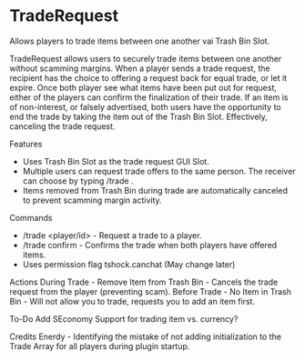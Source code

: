 # TradeRequest
Allows players to trade items between one another vai Trash Bin Slot.

TradeRequest allows users to securely trade items between one another without scamming margins. When a player sends a trade request, the recipient has the choice to offering a request back for equal trade, or let it expire. Once both player see what items have been put out for request, either of the players can confirm the finalization of their trade. If an item is of non-interest, or falsely advertised, both users have the opportunity to end the trade by taking the item out of the Trash Bin Slot. Effectively, canceling the trade request.

Features
- Uses Trash Bin Slot as the trade request GUI Slot.
- Multiple users can request trade offers to the same person. The receiver can choose by typing /trade <player>.
- Items removed from Trash Bin during trade are automatically canceled to prevent scamming margin activity.

Commands
- /trade <player/id> - Request a trade to a player.
- /trade confirm - Confirms the trade when both players have offered items.
- Uses permission flag tshock.canchat (May change later)

Actions
During Trade - Remove Item from Trash Bin - Cancels the trade request from the player (preventing scam).
Before Trade - No Item in Trash Bin - Will not allow you to trade, requests you to add an item first.

To-Do
Add SEconomy Support for trading item vs. currency?

Credits
Enerdy - Identifying the mistake of not adding initialization to the Trade Array for all players during plugin startup.
